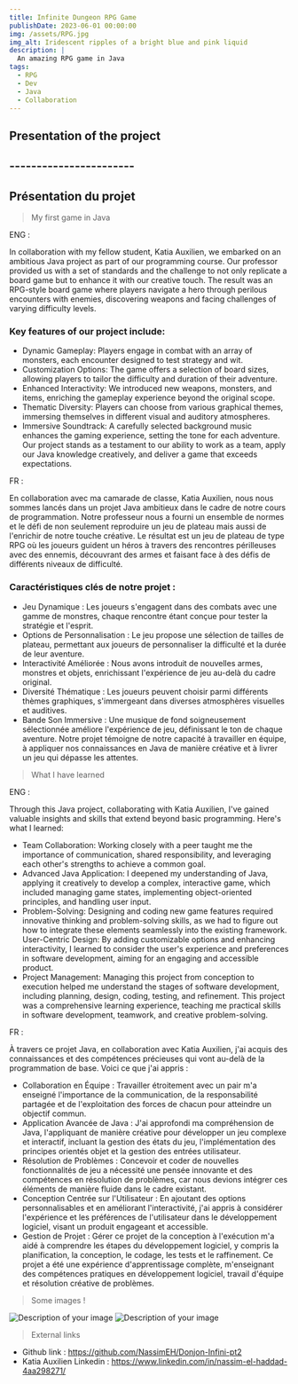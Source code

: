 ```yaml
---
title: Infinite Dungeon RPG Game
publishDate: 2023-06-01 00:00:00
img: /assets/RPG.jpg
img_alt: Iridescent ripples of a bright blue and pink liquid
description: |
  An amazing RPG game in Java 
tags:
  - RPG
  - Dev
  - Java
  - Collaboration
---
```


## Presentation of the project
## -----------------------
## Présentation du projet

> My first game in Java

ENG : 

In collaboration with my fellow student, Katia Auxilien, we embarked on an ambitious Java project as part of our programming course. Our professor provided us with a set of standards and the challenge to not only replicate a board game but to enhance it with our creative touch. The result was an RPG-style board game where players navigate a hero through perilous encounters with enemies, discovering weapons and facing challenges of varying difficulty levels.

### Key features of our project include:

- Dynamic Gameplay: Players engage in combat with an array of monsters, each encounter designed to test strategy and wit.
- Customization Options: The game offers a selection of board sizes, allowing players to tailor the difficulty and duration of their adventure.
- Enhanced Interactivity: We introduced new weapons, monsters, and items, enriching the gameplay experience beyond the original scope.
- Thematic Diversity: Players can choose from various graphical themes, immersing themselves in different visual and auditory atmospheres.
- Immersive Soundtrack: A carefully selected background music enhances the gaming experience, setting the tone for each adventure.
Our project stands as a testament to our ability to work as a team, apply our Java knowledge creatively, and deliver a game that exceeds expectations.

FR :

En collaboration avec ma camarade de classe, Katia Auxilien, nous nous sommes lancés dans un projet Java ambitieux dans le cadre de notre cours de programmation. Notre professeur nous a fourni un ensemble de normes et le défi de non seulement reproduire un jeu de plateau mais aussi de l'enrichir de notre touche créative. Le résultat est un jeu de plateau de type RPG où les joueurs guident un héros à travers des rencontres périlleuses avec des ennemis, découvrant des armes et faisant face à des défis de différents niveaux de difficulté.

### Caractéristiques clés de notre projet :

- Jeu Dynamique : Les joueurs s'engagent dans des combats avec une gamme de monstres, chaque rencontre étant conçue pour tester la stratégie et l'esprit.
- Options de Personnalisation : Le jeu propose une sélection de tailles de plateau, permettant aux joueurs de personnaliser la difficulté et la durée de leur aventure.
- Interactivité Améliorée : Nous avons introduit de nouvelles armes, monstres et objets, enrichissant l'expérience de jeu au-delà du cadre original.
- Diversité Thématique : Les joueurs peuvent choisir parmi différents thèmes graphiques, s'immergeant dans diverses atmosphères visuelles et auditives.
- Bande Son Immersive : Une musique de fond soigneusement sélectionnée améliore l'expérience de jeu, définissant le ton de chaque aventure.
Notre projet témoigne de notre capacité à travailler en équipe, à appliquer nos connaissances en Java de manière créative et à livrer un jeu qui dépasse les attentes.

> What I have learned 

ENG :

Through this Java project, collaborating with Katia Auxilien, I've gained valuable insights and skills that extend beyond basic programming. Here's what I learned:

- Team Collaboration: Working closely with a peer taught me the importance of communication, shared responsibility, and leveraging each other's strengths to achieve a common goal.
- Advanced Java Application: I deepened my understanding of Java, applying it creatively to develop a complex, interactive game, which included managing game states, implementing object-oriented principles, and handling user input.
- Problem-Solving: Designing and coding new game features required innovative thinking and problem-solving skills, as we had to figure out how to integrate these elements seamlessly into the existing framework.
User-Centric Design: By adding customizable options and enhancing interactivity, I learned to consider the user's experience and preferences in software development, aiming for an engaging and accessible product.
- Project Management: Managing this project from conception to execution helped me understand the stages of software development, including planning, design, coding, testing, and refinement.
This project was a comprehensive learning experience, teaching me practical skills in software development, teamwork, and creative problem-solving.

FR :

À travers ce projet Java, en collaboration avec Katia Auxilien, j'ai acquis des connaissances et des compétences précieuses qui vont au-delà de la programmation de base. Voici ce que j'ai appris :

- Collaboration en Équipe : Travailler étroitement avec un pair m'a enseigné l'importance de la communication, de la responsabilité partagée et de l'exploitation des forces de chacun pour atteindre un objectif commun.
- Application Avancée de Java : J'ai approfondi ma compréhension de Java, l'appliquant de manière créative pour développer un jeu complexe et interactif, incluant la gestion des états du jeu, l'implémentation des principes orientés objet et la gestion des entrées utilisateur.
- Résolution de Problèmes : Concevoir et coder de nouvelles fonctionnalités de jeu a nécessité une pensée innovante et des compétences en résolution de problèmes, car nous devions intégrer ces éléments de manière fluide dans le cadre existant.
- Conception Centrée sur l'Utilisateur : En ajoutant des options personnalisables et en améliorant l'interactivité, j'ai appris à considérer l'expérience et les préférences de l'utilisateur dans le développement logiciel, visant un produit engageant et accessible.
- Gestion de Projet : Gérer ce projet de la conception à l'exécution m'a aidé à comprendre les étapes du développement logiciel, y compris la planification, la conception, le codage, les tests et le raffinement.
Ce projet a été une expérience d'apprentissage complète, m'enseignant des compétences pratiques en développement logiciel, travail d'équipe et résolution créative de problèmes.

> Some images !

<img src="/assets/mainmenu.jpg" alt="Description of your image">
<img src="/assets/board.jpg" alt="Description of your image">

> External links

- Github link : https://github.com/NassimEH/Donjon-Infini-pt2
- Katia Auxilien Linkedin : https://www.linkedin.com/in/nassim-el-haddad-4aa298271/
